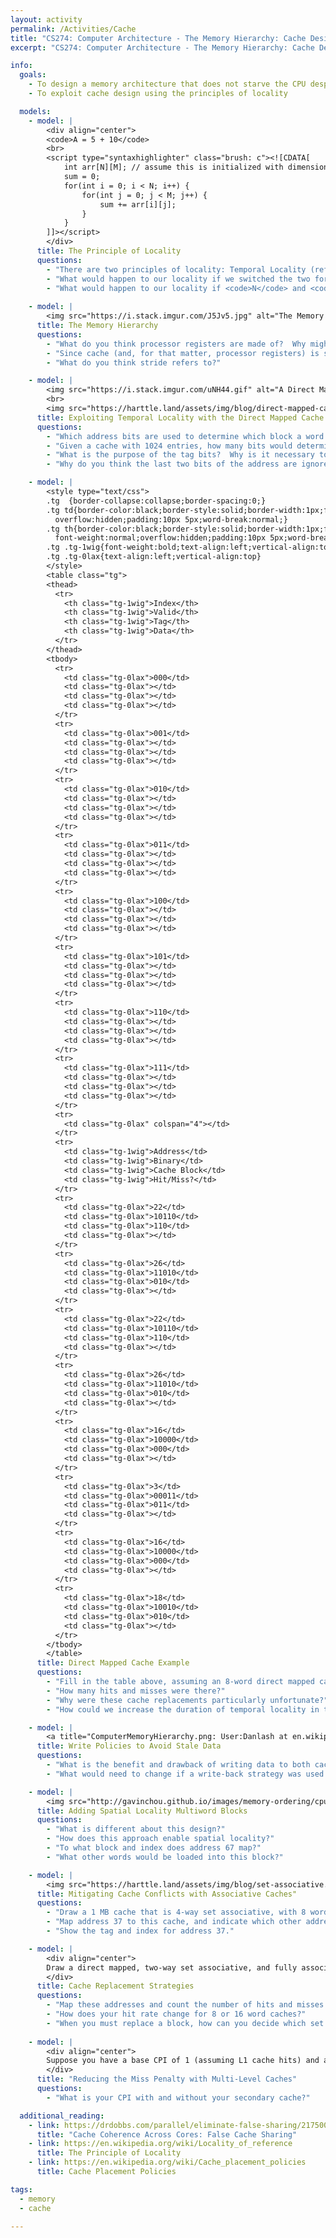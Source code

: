 ```yaml
---
layout: activity
permalink: /Activities/Cache
title: "CS274: Computer Architecture - The Memory Hierarchy: Cache Design"
excerpt: "CS274: Computer Architecture - The Memory Hierarchy: Cache Design"

info:
  goals:
    - To design a memory architecture that does not starve the CPU despite the memory hierarchy
    - To exploit cache design using the principles of locality

  models:
    - model: |
        <div align="center">
        <code>A = 5 + 10</code>
        <br>
        <script type="syntaxhighlighter" class="brush: c"><![CDATA[        
            int arr[N][M]; // assume this is initialized with dimensions N rows by M cols
            sum = 0;
            for(int i = 0; i < N; i++) {
                for(int j = 0; j < M; j++) {
                    sum += arr[i][j];
                }
            }
        ]]></script>
        </div>    
      title: The Principle of Locality
      questions:
        - "There are two principles of locality: Temporal Locality (referring to a variable or instruction repeatedly in a short period of time) and Spatial Locality (referring to nearby memory addresses following a particular access).  Identify all the examples of each in the code example above."
        - "What would happen to our locality if we switched the two for loop lines?  This is called switching from a row-major order to a column-major order."
        - "What would happen to our locality if <code>N</code> and <code>M</code> became very large?"
        
    - model: |
        <img src="https://i.stack.imgur.com/J5Jv5.jpg" alt="The Memory Mountain from CS:APP by Bryant and O'Hallaron">
      title: The Memory Hierarchy
      questions:
        - "What do you think processor registers are made of?  Why might computer memory and disk be made of a different material?"
        - "Since cache (and, for that matter, processor registers) is so much smaller than primary memory, how can we make efficient use of the space given the principle of locality?  For example, should we randomly store data in cache, or take a more strategic approach?"
        - "What do you think stride refers to?"

    - model: |
        <img src="https://i.stack.imgur.com/uNH44.gif" alt="A Direct Mapped Single Word Block Cache">
        <br>
        <img src="https://harttle.land/assets/img/blog/direct-mapped-cache.png" alt="Direct Mapped Cache Design with Address Bits">
      title: Exploiting Temporal Locality with the Direct Mapped Cache
      questions:
        - "Which address bits are used to determine which block a word maps to?"
        - "Given a cache with 1024 entries, how many bits would determine the block number (a.k.a. row, or index)?"
        - "What is the purpose of the tag bits?  Why is it necessary to store them?"
        - "Why do you think the last two bits of the address are ignored?"

    - model: |
        <style type="text/css">
        .tg  {border-collapse:collapse;border-spacing:0;}
        .tg td{border-color:black;border-style:solid;border-width:1px;font-family:Arial, sans-serif;font-size:14px;
          overflow:hidden;padding:10px 5px;word-break:normal;}
        .tg th{border-color:black;border-style:solid;border-width:1px;font-family:Arial, sans-serif;font-size:14px;
          font-weight:normal;overflow:hidden;padding:10px 5px;word-break:normal;}
        .tg .tg-1wig{font-weight:bold;text-align:left;vertical-align:top}
        .tg .tg-0lax{text-align:left;vertical-align:top}
        </style>
        <table class="tg">
        <thead>
          <tr>
            <th class="tg-1wig">Index</th>
            <th class="tg-1wig">Valid</th>
            <th class="tg-1wig">Tag</th>
            <th class="tg-1wig">Data</th>
          </tr>
        </thead>
        <tbody>
          <tr>
            <td class="tg-0lax">000</td>
            <td class="tg-0lax"></td>
            <td class="tg-0lax"></td>
            <td class="tg-0lax"></td>
          </tr>
          <tr>
            <td class="tg-0lax">001</td>
            <td class="tg-0lax"></td>
            <td class="tg-0lax"></td>
            <td class="tg-0lax"></td>
          </tr>
          <tr>
            <td class="tg-0lax">010</td>
            <td class="tg-0lax"></td>
            <td class="tg-0lax"></td>
            <td class="tg-0lax"></td>
          </tr>
          <tr>
            <td class="tg-0lax">011</td>
            <td class="tg-0lax"></td>
            <td class="tg-0lax"></td>
            <td class="tg-0lax"></td>
          </tr>
          <tr>
            <td class="tg-0lax">100</td>
            <td class="tg-0lax"></td>
            <td class="tg-0lax"></td>
            <td class="tg-0lax"></td>
          </tr>
          <tr>
            <td class="tg-0lax">101</td>
            <td class="tg-0lax"></td>
            <td class="tg-0lax"></td>
            <td class="tg-0lax"></td>
          </tr>
          <tr>
            <td class="tg-0lax">110</td>
            <td class="tg-0lax"></td>
            <td class="tg-0lax"></td>
            <td class="tg-0lax"></td>
          </tr>
          <tr>
            <td class="tg-0lax">111</td>
            <td class="tg-0lax"></td>
            <td class="tg-0lax"></td>
            <td class="tg-0lax"></td>
          </tr>
          <tr>
            <td class="tg-0lax" colspan="4"></td>
          </tr>
          <tr>
            <td class="tg-1wig">Address</td>
            <td class="tg-1wig">Binary</td>
            <td class="tg-1wig">Cache Block</td>
            <td class="tg-1wig">Hit/Miss?</td>
          </tr>
          <tr>
            <td class="tg-0lax">22</td>
            <td class="tg-0lax">10110</td>
            <td class="tg-0lax">110</td>
            <td class="tg-0lax"></td>
          </tr>
          <tr>
            <td class="tg-0lax">26</td>
            <td class="tg-0lax">11010</td>
            <td class="tg-0lax">010</td>
            <td class="tg-0lax"></td>
          </tr>
          <tr>
            <td class="tg-0lax">22</td>
            <td class="tg-0lax">10110</td>
            <td class="tg-0lax">110</td>
            <td class="tg-0lax"></td>
          </tr>
          <tr>
            <td class="tg-0lax">26</td>
            <td class="tg-0lax">11010</td>
            <td class="tg-0lax">010</td>
            <td class="tg-0lax"></td>
          </tr>
          <tr>
            <td class="tg-0lax">16</td>
            <td class="tg-0lax">10000</td>
            <td class="tg-0lax">000</td>
            <td class="tg-0lax"></td>
          </tr>
          <tr>
            <td class="tg-0lax">3</td>
            <td class="tg-0lax">00011</td>
            <td class="tg-0lax">011</td>
            <td class="tg-0lax"></td>
          </tr>
          <tr>
            <td class="tg-0lax">16</td>
            <td class="tg-0lax">10000</td>
            <td class="tg-0lax">000</td>
            <td class="tg-0lax"></td>
          </tr>
          <tr>
            <td class="tg-0lax">18</td>
            <td class="tg-0lax">10010</td>
            <td class="tg-0lax">010</td>
            <td class="tg-0lax"></td>
          </tr>
        </tbody>
        </table>
      title: Direct Mapped Cache Example
      questions:
        - "Fill in the table above, assuming an 8-word direct mapped cache."
        - "How many hits and misses were there?"
        - "Why were these cache replacements particularly unfortunate?"
        - "How could we increase the duration of temporal locality in this cache?  That is, what could we do to enable these words to remain in cache longer?"

    - model: |
        <a title="ComputerMemoryHierarchy.png: User:Danlash at en.wikipedia.org, Public domain, via Wikimedia Commons" href="https://commons.wikimedia.org/wiki/File:ComputerMemoryHierarchy.svg"><img width="512" alt="ComputerMemoryHierarchy" src="https://upload.wikimedia.org/wikipedia/commons/thumb/0/0c/ComputerMemoryHierarchy.svg/512px-ComputerMemoryHierarchy.svg.png"></a>
      title: Write Policies to Avoid Stale Data
      questions:
        - "What is the benefit and drawback of writing data to both cache and to main memory (and every layer in between) whenever a write occurs?  This is known as a &quot;write-through&quot; strategy."
        - "What would need to change if a write-back strategy was used instead, in which data was only written to the top layer of cache.  What would we need to do to ensure this data is not lost, and when would we need to copy it to the next lower layer?"

    - model: |
        <img src="http://gavinchou.github.io/images/memory-ordering/cpu_cache_line_data_layout.jpg" alt="Multi-word cache">
      title: Adding Spatial Locality Multiword Blocks
      questions:
        - "What is different about this design?"
        - "How does this approach enable spatial locality?"
        - "To what block and index does address 67 map?"
        - "What other words would be loaded into this block?"

    - model: |
        <img src="https://harttle.land/assets/img/blog/set-associative.png" alt="A set associative cache">
      title: Mitigating Cache Conflicts with Associative Caches"
      questions:
        - "Draw a 1 MB cache that is 4-way set associative, with 8 words per block."
        - "Map address 37 to this cache, and indicate which other addresses would be loaded."
        - "Show the tag and index for address 37."

    - model: |
        <div align="center">
        Draw a direct mapped, two-way set associative, and fully associative cache with 4 words total.
        </div>
      title: Cache Replacement Strategies
      questions:
        - "Map these addresses and count the number of hits and misses: 0, 8, 0, 6, 8."
        - "How does your hit rate change for 8 or 16 word caches?"
        - "When you must replace a block, how can you decide which set to replace?  What is your rationale for doing so?"
        
    - model: |
        <div align="center">
        Suppose you have a base CPI of 1 (assuming L1 cache hits) and a 5 GHz CPU clock (0.2 ns per CPU cycle), 100 ns main memory access time, a 2% miss rate at L1, a 0.5% miss rate at L2.
        </div>
      title: "Reducing the Miss Penalty with Multi-Level Caches"
      questions:
        - "What is your CPI with and without your secondary cache?"

  additional_reading:
    - link: https://drdobbs.com/parallel/eliminate-false-sharing/217500206
      title: "Cache Coherence Across Cores: False Cache Sharing"
    - link: https://en.wikipedia.org/wiki/Locality_of_reference
      title: The Principle of Locality
    - link: https://en.wikipedia.org/wiki/Cache_placement_policies
      title: Cache Placement Policies

tags:
  - memory
  - cache

---
```



